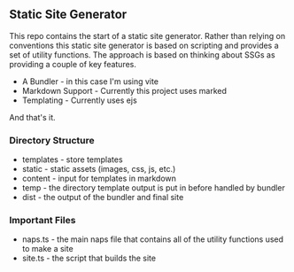 ## Static Site Generator

This repo contains the start of a static site generator.
Rather than relying on conventions this static site generator is based on scripting and provides a set of utility functions.
The approach is based on thinking about SSGs as providing a couple of key features.

 * A Bundler - in this case I'm using vite
 * Markdown Support - Currently this project uses marked
 * Templating - Currently uses ejs

And that's it.

### Directory Structure

 * templates - store templates
 * static - static assets (images, css, js, etc.)
 * content - input for templates in markdown
 * temp - the directory template output is put in before handled by bundler
 * dist - the output of the bundler and final site

### Important Files
 * naps.ts - the main naps file that contains all of the utility functions used to make a site
 * site.ts - the script that builds the site
